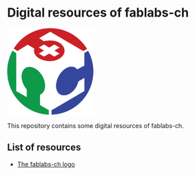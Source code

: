 # Digital resources of fablabs-ch

<img src="./logo/bitmap/fablabs-ch-600.png" alt="fablabs-ch logo" height="200" />

This repository contains some digital resources of fablabs-ch.

## List of resources

- [The fablabs-ch logo](./logo)
